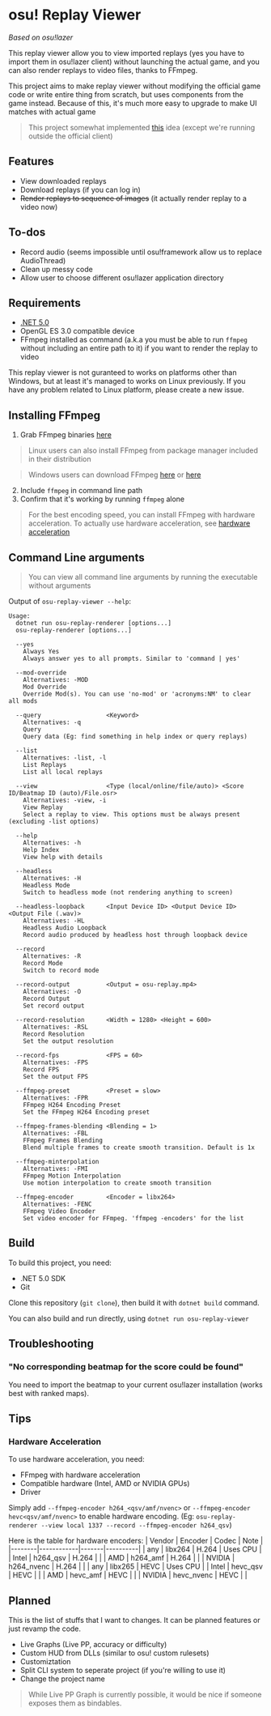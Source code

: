 # osu! Replay Viewer
_Based on osu!lazer_

This replay viewer allow you to view imported replays (yes you have to import them in osu!lazer
client) without launching the actual game, and you can also render replays to video files, thanks
to FFmpeg.

This project aims to make replay viewer without modifying the official game code or write entire
thing from scratch, but uses components from the game instead. Because of this, it's much more easy
to upgrade to make UI matches with actual game

> This project somewhat implemented [this](https://github.com/ppy/osu/discussions/12986) idea (except
  we're running outside the official client)

## Features
- View downloaded replays
- Download replays (if you can log in)
- ~~Render replays to sequence of images~~ (it actually render replay to a video now)

## To-dos
- Record audio (seems impossible until osu!framework allow us to replace AudioThread)
- Clean up messy code
- Allow user to choose different osu!lazer application directory

## Requirements
- [.NET 5.0](https://dotnet.microsoft.com/download/dotnet/5.0)
- OpenGL ES 3.0 compatible device
- FFmpeg installed as command (a.k.a you must be able to run ``ffmpeg`` without including an entire
  path to it) if you want to render the replay to video

This replay viewer is not guranteed to works on platforms other than Windows, but at least it's managed
to works on Linux previously. If you have any problem related to Linux platform, please create a new
issue.

## Installing FFmpeg
1. Grab FFmpeg binaries [here](https://www.ffmpeg.org/download.html)
  > Linux users can also install FFmpeg from package manager included in their distribution

  > Windows users can download FFmpeg [here](https://www.gyan.dev/ffmpeg/builds/) or
    [here](https://github.com/BtbN/FFmpeg-Builds/releases)

2. Include ``ffmpeg`` in command line path
3. Confirm that it's working by running ``ffmpeg`` alone

> For the best encoding speed, you can install FFmpeg with hardware acceleration. To actually use
  hardware acceleration, see [hardware acceleration](#hardware-acceleration)

## Command Line arguments
> You can view all command line arguments by running the executable without arguments

Output of ``osu-replay-viewer --help``:
```
Usage:
  dotnet run osu-replay-renderer [options...]
  osu-replay-renderer [options...]

  --yes
    Always Yes
    Always answer yes to all prompts. Similar to 'command | yes'

  --mod-override
    Alternatives: -MOD
    Mod Override
    Override Mod(s). You can use 'no-mod' or 'acronyms:NM' to clear all mods

  --query                  <Keyword>
    Alternatives: -q
    Query
    Query data (Eg: find something in help index or query replays)

  --list
    Alternatives: -list, -l
    List Replays
    List all local replays

  --view                   <Type (local/online/file/auto)> <Score ID/Beatmap ID (auto)/File.osr>
    Alternatives: -view, -i
    View Replay
    Select a replay to view. This options must be always present (excluding -list options)

  --help
    Alternatives: -h
    Help Index
    View help with details

  --headless
    Alternatives: -H
    Headless Mode
    Switch to headless mode (not rendering anything to screen)

  --headless-loopback      <Input Device ID> <Output Device ID> <Output File (.wav)>
    Alternatives: -HL
    Headless Audio Loopback
    Record audio produced by headless host through loopback device

  --record
    Alternatives: -R
    Record Mode
    Switch to record mode

  --record-output          <Output = osu-replay.mp4>
    Alternatives: -O
    Record Output
    Set record output

  --record-resolution      <Width = 1280> <Height = 600>
    Alternatives: -RSL
    Record Resolution
    Set the output resolution

  --record-fps             <FPS = 60>
    Alternatives: -FPS
    Record FPS
    Set the output FPS

  --ffmpeg-preset          <Preset = slow>
    Alternatives: -FPR
    FFmpeg H264 Encoding Preset
    Set the FFmpeg H264 Encoding preset

  --ffmpeg-frames-blending <Blending = 1>
    Alternatives: -FBL
    FFmpeg Frames Blending
    Blend multiple frames to create smooth transition. Default is 1x

  --ffmpeg-minterpolation
    Alternatives: -FMI
    FFmpeg Motion Interpolation
    Use motion interpolation to create smooth transition

  --ffmpeg-encoder         <Encoder = libx264>
    Alternatives: -FENC
    FFmpeg Video Encoder
    Set video encoder for FFmpeg. 'ffmpeg -encoders' for the list
```

## Build
To build this project, you need:

- .NET 5.0 SDK
- Git

Clone this repository (``git clone``), then build it with ``dotnet build`` command.

You can also build and run directly, using ``dotnet run osu-replay-viewer``

## Troubleshooting
### "No corresponding beatmap for the score could be found"
You need to import the beatmap to your current osu!lazer installation (works best with ranked maps).

## Tips
### Hardware Acceleration
To use hardware acceleration, you need:
- FFmpeg with hardware acceleration
- Compatible hardware (Intel, AMD or NVIDIA GPUs)
- Driver

Simply add ``--ffmpeg-encoder h264_<qsv/amf/nvenc>`` or ``--ffmpeg-encoder hevc<qsv/amf/nvenc>`` to
enable hardware encoding. (Eg: ``osu-replay-renderer --view local 1337 --record --ffmpeg-encoder h264_qsv``)

Here is the table for hardware encoders:
| Vendor | Encoder    | Codec | Note     |
|--------|------------|-------|----------|
| any    | libx264    | H.264 | Uses CPU |
| Intel  | h264_qsv   | H.264 |          |
| AMD    | h264_amf   | H.264 |          |
| NVIDIA | h264_nvenc | H.264 |          |
| any    | libx265    | HEVC  | Uses CPU |
| Intel  | hevc_qsv   | HEVC  |          |
| AMD    | hevc_amf   | HEVC  |          |
| NVIDIA | hevc_nvenc | HEVC  |          |

## Planned
This is the list of stuffs that I want to changes. It can be planned features or just revamp the code.

- Live Graphs (Live PP, accuracy or difficulty)
- Custom HUD from DLLs (similar to osu! custom rulesets)
- Customiztation
- Split CLI system to seperate project (if you're willing to use it)
- Change the project name

> While Live PP Graph is currently possible, it would be nice if someone exposes them as bindables.
